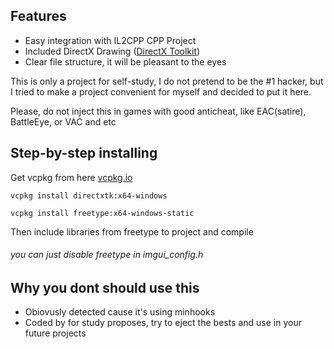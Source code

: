 ## Features

- Easy integration with IL2CPP CPP Project
- Included DirectX Drawing ([DirectX Toolkit](https://github.com/microsoft/DirectXTK))
- Clear file structure, it will be pleasant to the eyes

This is only a project for self-study, I do not pretend to be the #1 hacker, but I tried to make a project convenient for myself and decided to put it here.

Please, do not inject this in games with good anticheat, like EAC(satire), BattleEye, or VAC and etc

## Step-by-step installing
Get vcpkg from here [vcpkg.io](https://vcpkg.io/en/index.html "vcpkg.io")

`vcpkg install directxtk:x64-windows`

`vcpkg install freetype:x64-windows-static`

Then include libraries from freetype to project and compile
###### you can just disable freetype in imgui_config.h


## Why you dont should use this

- Obiovusly detected cause it's using minhooks
- Coded by for study proposes, try to eject the bests and use in your future projects
